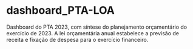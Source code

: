 # dashboard_PTA-LOA
Dashboard do PTA 2023, com síntese do planejamento orçamentário do exercício de 2023.
A lei orçamentária anual estabelece a previsão de receita e fixação de despesa para o exercício financeiro.